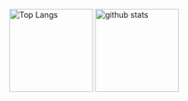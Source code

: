 <p align="left"> 
  <img alt="Top Langs" height="150px" src="https://github-readme-stats.vercel.app/api/top-langs/?username=KoutaHisano&layout=compact&show_icons=true&theme=tokyonight" />
  <img alt="github stats" height="150px" src="https://github-readme-stats.vercel.app/api?username=KoutaHisano&theme=tokyonight&show_icons=ture" />
</p>
